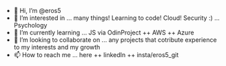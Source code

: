 - 👋 Hi, I’m @eros5
- 👀 I’m interested in ... many things! Learning to code! Cloud! Security :) ... Psychology
- 🌱 I’m currently learning ... JS via OdinProject ++ AWS ++ Azure
- 💞️ I’m looking to collaborate on ... any projects that cotribute experience to my interests and my growth
- 📫 How to reach me ... here ++ linkedIn ++ insta/eros5_git

<!---
eros5/eros5 is a ✨ special ✨ repository because its `README.md` (this file) appears on your GitHub profile.
You can click the Preview link to take a look at your changes.
--->
